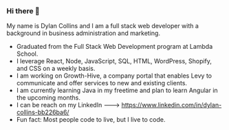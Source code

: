### Hi there 👋
My name is Dylan Collins and I am a full stack web developer with a background in business administration and marketing.

- Graduated from the Full Stack Web Development program at Lambda School.
- I leverage React, Node, JavaScript, SQL, HTML, WordPress, Shopify, and CSS on a weekly basis. 
- I am working on Growth-Hive, a company portal that enables Levy to communicate and offer services to new and existing clients. 
- I am currently learning Java in my freetime and plan to learn Angular in the upcoming months. 
- I can be reach on my LinkedIn ---> https://www.linkedin.com/in/dylan-collins-bb226ba6/
- Fun fact: Most people code to live, but I live to code. 
